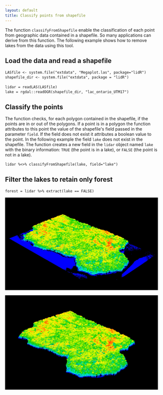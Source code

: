 ```yaml
---
layout: default
title: Classify points from shapefile
---
```


The function `classifyFromShapefile` enable the classification of each point from geographic data contained in a shapefile. So many applications can derive from this function. The following example shows how to remove lakes from the data using this tool.

## Load the data and read a shapefile

    LASfile <- system.file("extdata", "Megaplot.las", package="lidR")
    shapefile_dir <- system.file("extdata", package = "lidR")
    
    lidar = readLAS(LASfile)
    lake = rgdal::readOGR(shapefile_dir, "lac_ontario_UTM17")
    
## Classify the points

The function checks, for each polygon contained in the shapefile, if the points are in or out of the polygons. If a point is in a polygon the function attributes to this point the value of the shapefile's field passed in the parameter `field`. If the field does not exist it attributes a boolean value to the point. In the following example the field `lake` does not exist in the shapefile. The function creates a new field in the `lidar` object named `lake` with the binary information: `TRUE` (the point is in a lake), or `FALSE` (the point is not in a lake).

    lidar %<>% classifyFromShapefile(lake, field="lake")
    
## Filter the lakes to retain only forest

    forest = lidar %>% extract(lake == FALSE)
    
![](images/plot3d_1.jpg)

![](images/plot3d_-lake.jpg)
